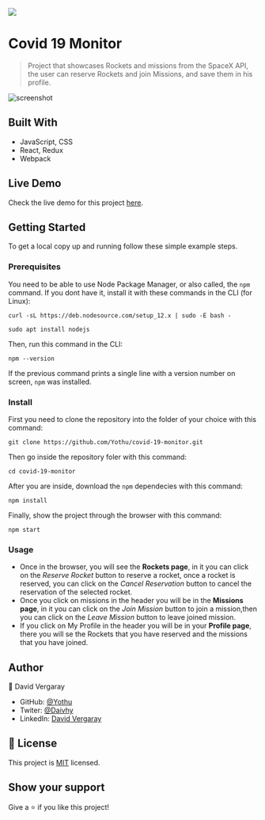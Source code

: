 ![](https://img.shields.io/badge/Microverse-blueviolet)

# Covid 19 Monitor

> Project that showcases Rockets and missions from the SpaceX API, the user can reserve Rockets and join Missions, and save them in his profile.

![screenshot](./space_travelers.png)

## Built With

- JavaScript, CSS
- React, Redux
- Webpack

## Live Demo

Check the live demo for this project [here](https://cosmos-travelers-hub.netlify.app/).

## Getting Started

To get a local copy up and running follow these simple example steps.

### Prerequisites

You need to be able to use Node Package Manager, or also called, the `npm` command.
If you dont have it, install it with these commands in the CLI (for Linux):

`curl -sL https://deb.nodesource.com/setup_12.x | sudo -E bash -`

`sudo apt install nodejs`

Then, run this command in the CLI:

`npm --version`

If the previous command prints a single line with a version number on screen, `npm` was installed.
### Install

First you need to clone the repository into the folder of your choice with this command:

`git clone https://github.com/Yothu/covid-19-monitor.git`

Then go inside the repository foler with this command:

`cd covid-19-monitor`

After you are inside, download the `npm` dependecies with this command:

`npm install`

Finally, show the project through the browser with this command:

`npm start`

### Usage

+ Once in the browser, you will see the **Rockets page**, in it you can click on the *Reserve Rocket* button to reserve a rocket, once a rocket is reserved, you can click on the *Cancel Reservation* button to cancel the reservation of the selected rocket.
+ Once you click on missions in the header you will be in the **Missions page**, in it you can click on the *Join Mission* button to join a mission,then you can click on the *Leave Mission* button to leave joined mission.
+ If you click on My Profile in the header you will be in your **Profile page**, there you will se the Rockets that you have reserved and the missions that you have joined.

## Author

👤 David Vergaray

- GitHub:   [@Yothu](https://github.com/Yothu)
- Twiter:   [@Daivhy](https://twitter.com/Daivhy)
- LinkedIn: [David Vergaray](https://www.linkedin.com/in/david-vergaray-almontes-051a11127/)


## 📝 License

This project is [MIT](./MIT.md) licensed.

## Show your support

Give a ⭐️ if you like this project!
